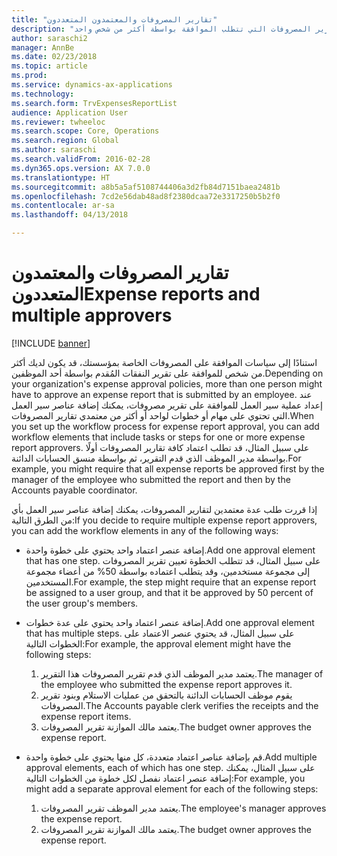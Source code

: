 ```yaml
---
title: "تقارير المصروفات والمعتمدون المتعددون"
description: "يوفر هذا الموضوع معلومات حول تقارير المصروفات التي تتطلب الموافقة بواسطة أكثر من شخص واحد."
author: saraschi2
manager: AnnBe
ms.date: 02/23/2018
ms.topic: article
ms.prod: 
ms.service: dynamics-ax-applications
ms.technology: 
ms.search.form: TrvExpensesReportList
audience: Application User
ms.reviewer: twheeloc
ms.search.scope: Core, Operations
ms.search.region: Global
ms.author: saraschi
ms.search.validFrom: 2016-02-28
ms.dyn365.ops.version: AX 7.0.0
ms.translationtype: HT
ms.sourcegitcommit: a8b5a5af5108744406a3d2fb84d7151baea2481b
ms.openlocfilehash: 7cd2e56dab48ad8f2380dcaa72e3317250b5b2f0
ms.contentlocale: ar-sa
ms.lasthandoff: 04/13/2018

---
```


# <a name="expense-reports-and-multiple-approvers"></a><span data-ttu-id="ff7f0-103">تقارير المصروفات والمعتمدون المتعددون</span><span class="sxs-lookup"><span data-stu-id="ff7f0-103">Expense reports and multiple approvers</span></span>

[!INCLUDE [banner](../includes/banner.md)]

<span data-ttu-id="ff7f0-104">استنادًا إلى سياسات الموافقة على المصروفات الخاصة بمؤسستك، قد يكون لديك أكثر من شخص للموافقة على تقرير النفقات المُقدم بواسطة أحد الموظفين.</span><span class="sxs-lookup"><span data-stu-id="ff7f0-104">Depending on your organization's expense approval policies, more than one person might have to approve an expense report that is submitted by an employee.</span></span> <span data-ttu-id="ff7f0-105">عند إعداد عملية سير العمل للموافقة على تقرير مصروفات، يمكنك إضافة عناصر سير العمل التي تحتوي على مهام أو خطوات لواحد أو أكثر من معتمدي تقارير المصروفات.</span><span class="sxs-lookup"><span data-stu-id="ff7f0-105">When you set up the workflow process for expense report approval, you can add workflow elements that include tasks or steps for one or more expense report approvers.</span></span> <span data-ttu-id="ff7f0-106">على سبيل المثال، قد تطلب اعتماد كافة تقارير المصروفات أولًا بواسطة مدير الموظف الذي قدم التقرير، ثم بواسطة منسق الحسابات الدائنة.</span><span class="sxs-lookup"><span data-stu-id="ff7f0-106">For example, you might require that all expense reports be approved first by the manager of the employee who submitted the report and then by the Accounts payable coordinator.</span></span>

<span data-ttu-id="ff7f0-107">إذا قررت طلب عدة معتمدين لتقارير المصروفات، يمكنك إضافة عناصر سير العمل بأي من الطرق التالية:</span><span class="sxs-lookup"><span data-stu-id="ff7f0-107">If you decide to require multiple expense report approvers, you can add the workflow elements in any of the following ways:</span></span>

- <span data-ttu-id="ff7f0-108">إضافة عنصر اعتماد واحد يحتوي على خطوة واحدة.</span><span class="sxs-lookup"><span data-stu-id="ff7f0-108">Add one approval element that has one step.</span></span> <span data-ttu-id="ff7f0-109">على سبيل المثال، قد تتطلب الخطوة تعيين تقرير المصروفات إلى مجموعة مستخدمين، وقد يتطلب اعتماده بواسطة 50% من أعضاء مجموعة المستخدمين.</span><span class="sxs-lookup"><span data-stu-id="ff7f0-109">For example, the step might require that an expense report be assigned to a user group, and that it be approved by 50 percent of the user group's members.</span></span>
- <span data-ttu-id="ff7f0-110">إضافة عنصر اعتماد واحد يحتوي على عدة خطوات.</span><span class="sxs-lookup"><span data-stu-id="ff7f0-110">Add one approval element that has multiple steps.</span></span> <span data-ttu-id="ff7f0-111">على سبيل المثال، قد يحتوي عنصر الاعتماد على الخطوات التالية:</span><span class="sxs-lookup"><span data-stu-id="ff7f0-111">For example, the approval element might have the following steps:</span></span>

    1. <span data-ttu-id="ff7f0-112">يعتمد مدير الموظف الذي قدم تقرير المصروفات هذا التقرير.</span><span class="sxs-lookup"><span data-stu-id="ff7f0-112">The manager of the employee who submitted the expense report approves it.</span></span>
    2. <span data-ttu-id="ff7f0-113">يقوم موظف الحسابات الدائنة بالتحقق من عمليات الاستلام وبنود تقرير المصروفات.</span><span class="sxs-lookup"><span data-stu-id="ff7f0-113">The Accounts payable clerk verifies the receipts and the expense report items.</span></span>
    3. <span data-ttu-id="ff7f0-114">يعتمد مالك الموازنة تقرير المصروفات.</span><span class="sxs-lookup"><span data-stu-id="ff7f0-114">The budget owner approves the expense report.</span></span>

- <span data-ttu-id="ff7f0-115">قم بإضافة عناصر اعتماد متعددة، كل منها يحتوي على خطوة واحدة.</span><span class="sxs-lookup"><span data-stu-id="ff7f0-115">Add multiple approval elements, each of which has one step.</span></span> <span data-ttu-id="ff7f0-116">على سبيل المثال، يمكنك إضافة عنصر اعتماد نفصل لكل خطوة من الخطوات التالية:</span><span class="sxs-lookup"><span data-stu-id="ff7f0-116">For example, you might add a separate approval element for each of the following steps:</span></span>

    1. <span data-ttu-id="ff7f0-117">يعتمد مدير الموظف تقرير المصروفات.</span><span class="sxs-lookup"><span data-stu-id="ff7f0-117">The employee's manager approves the expense report.</span></span>
    2. <span data-ttu-id="ff7f0-118">يعتمد مالك الموازنة تقرير المصروفات.</span><span class="sxs-lookup"><span data-stu-id="ff7f0-118">The budget owner approves the expense report.</span></span>

